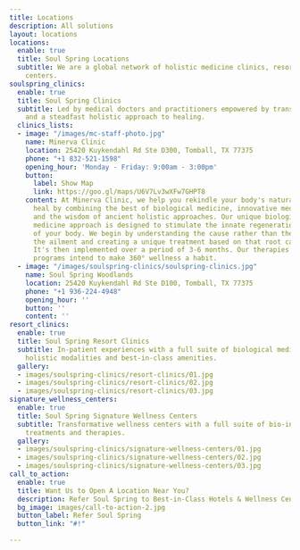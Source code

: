 ```yaml
---
title: Locations
description: All solutions
layout: locations
locations:
  enable: true
  title: Soul Spring Locations
  subtitle: We are a global network of holistic medicine clinics, resorts and wellness
    centers.
soulspring_clinics:
  enable: true
  title: Soul Spring Clinics
  subtitle: Led by medical doctors and practitioners empowered by transformative medtech
    and a steadfast holistic approach to healing.
  clinics_lists:
  - image: "/images/mc-staff-photo.jpg"
    name: Minerva Clinic
    location: 25420 Kuykendahl Rd Ste D300, Tomball, TX 77375
    phone: "+1 832-521-1598"
    opening_hour: 'Monday - Friday: 9:00am - 3:00pm'
    button:
      label: Show Map
      link: https://goo.gl/maps/U6V7Lv3wXFw7GHPT8
    content: At Minerva Clinic, we help you rekindle your body's natural power to
      heal by combining the best of biological medicine, innovative medical technologies,
      and the wisdom of ancient holistic approaches. Our unique biological and functional
      medicine approach is designed to stimulate the innate regeneration abilities
      of your body. We begin by understanding the cause rather than the symptoms of
      the ailment and creating a unique treatment based on that root cause analysis.
      It's then implemented over a period of 3-6 months. Our therapies and wellness
      programs intend to make 360° wellness a habit.
  - image: "/images/soulspring-clinics/soulspring-clinics.jpg"
    name: Soul Spring Woodlands
    location: 25420 Kuykendahl Rd Ste D100, Tomball, TX 77375
    phone: "+1 936-224-4948"
    opening_hour: ''
    button: ''
    content: ''
resort_clinics:
  enable: true
  title: Soul Spring Resort Clinics
  subtitle: In-patient experiences with a full suite of biological medicine therapies,
    holistic modalities and best-in-class amenities.
  gallery:
  - images/soulspring-clinics/resort-clinics/01.jpg
  - images/soulspring-clinics/resort-clinics/02.jpg
  - images/soulspring-clinics/resort-clinics/03.jpg
signature_wellness_centers:
  enable: true
  title: Soul Spring Signature Wellness Centers
  subtitle: Transformative wellness centers with a full suite of bio-individualized
    treatments and therapies.
  gallery:
  - images/soulspring-clinics/signature-wellness-centers/01.jpg
  - images/soulspring-clinics/signature-wellness-centers/02.jpg
  - images/soulspring-clinics/signature-wellness-centers/03.jpg
call_to_action:
  enable: true
  title: Want Us to Open A Location Near You?
  description: Refer Soul Spring to Best-in-Class Hotels & Wellness Centers
  bg_image: images/call-to-action-2.jpg
  button_label: Refer Soul Spring
  button_link: "#!"

---
```

